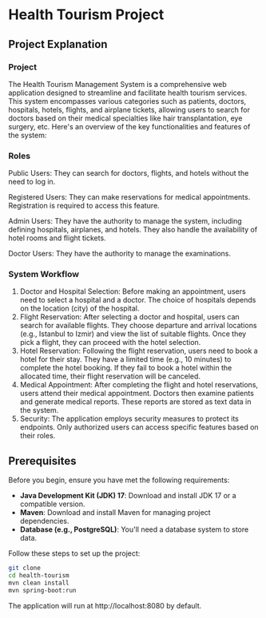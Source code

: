 # Health Tourism Project

## Project Explanation
### Project
The Health Tourism Management System is a comprehensive web application designed to streamline and facilitate health 
tourism services. This system encompasses various categories such as patients, doctors, hospitals, hotels, flights, 
and airplane tickets, allowing users to search for doctors based on their medical specialties like hair transplantation,
eye surgery, etc. Here's an overview of the key functionalities and features of the system:
### Roles
Public Users: They can search for doctors, flights, and hotels without the need to log in.

Registered Users: They can make reservations for medical appointments. Registration is required to access this feature.

Admin Users: They have the authority to manage the system, including defining hospitals, airplanes, and hotels. 
They also handle the availability of hotel rooms and flight tickets.

Doctor Users: They have the authority to manage the examinations.

### System Workflow
1. Doctor and Hospital Selection: Before making an appointment, users need to select a hospital and a doctor. 
The choice of hospitals depends on the location (city) of the hospital.
2. Flight Reservation: After selecting a doctor and hospital, users can search for available flights. 
They choose departure and arrival locations (e.g., Istanbul to Izmir) and view the list of suitable flights. 
Once they pick a flight, they can proceed with the hotel selection.
3. Hotel Reservation: Following the flight reservation, users need to book a hotel for their stay. 
They have a limited time (e.g., 10 minutes) to complete the hotel booking. If they fail to book a hotel within the 
allocated time, their flight reservation will be canceled.
4. Medical Appointment: After completing the flight and hotel reservations, users attend their medical appointment. 
Doctors then examine patients and generate medical reports. These reports are stored as text data in the system.
5. Security: The application employs security measures to protect its endpoints. Only authorized users can access 
specific features based on their roles.

## Prerequisites 
 
Before you begin, ensure you have met the following requirements:

- **Java Development Kit (JDK) 17**: Download and install JDK 17 or a compatible version.
- **Maven**: Download and install Maven for managing project dependencies.
- **Database (e.g., PostgreSQL)**: You'll need a database system to store data.

Follow these steps to set up the project:
```bash
git clone
cd health-tourism
mvn clean install
mvn spring-boot:run
```
The application will run at http://localhost:8080 by default.